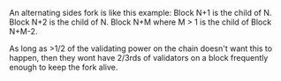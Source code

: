 An alternating sides fork is like this example:
Block N+1 is the child of N.
Block N+2 is the child of N.
Block N+M where M > 1 is the child of Block N+M-2.

As long as >1/2 of the validating power on the chain doesn't want this to happen, then they wont have 2/3rds of validators on a block frequently enough to keep the fork alive.